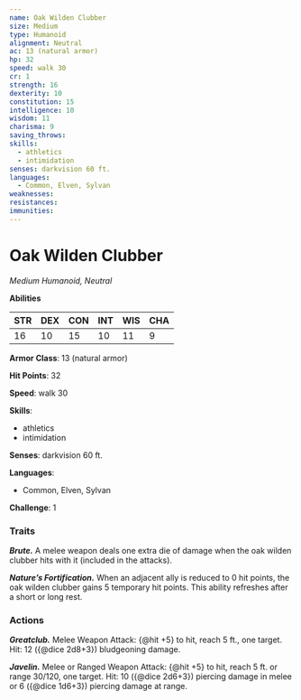 ```yaml
---
name: Oak Wilden Clubber
size: Medium
type: Humanoid
alignment: Neutral
ac: 13 (natural armor)
hp: 32
speed: walk 30
cr: 1
strength: 16
dexterity: 10
constitution: 15
intelligence: 10
wisdom: 11
charisma: 9
saving_throws:
skills:
  - athletics
  - intimidation
senses: darkvision 60 ft.
languages:
  - Common, Elven, Sylvan
weaknesses:
resistances:
immunities:
---
```


# Oak Wilden Clubber

*Medium Humanoid, Neutral*

**Abilities**

| STR | DEX | CON | INT | WIS | CHA |
| --- | --- | --- | --- | --- | --- |
| 16 | 10 | 15 | 10 | 11 | 9 |

**Armor Class**: 13 (natural armor)

**Hit Points**: 32

**Speed**: walk 30

**Skills**:
  - athletics
  - intimidation

**Senses**: darkvision 60 ft.

**Languages**:
  - Common, Elven, Sylvan

**Challenge**: 1

### Traits
***Brute.*** A melee weapon deals one extra die of damage when the oak wilden clubber hits with it (included in the attacks).

***Nature’s Fortification.*** When an adjacent ally is reduced to 0 hit points, the oak wilden clubber gains 5 temporary hit points. This ability refreshes after a short or long rest.

### Actions
***Greatclub.*** Melee Weapon Attack: {@hit +5} to hit, reach 5 ft., one target. Hit: 12 ({@dice 2d8+3}) bludgeoning damage.

***Javelin.*** Melee or Ranged Weapon Attack: {@hit +5} to hit, reach 5 ft. or range 30/120, one target. Hit: 10 ({@dice 2d6+3}) piercing damage in melee or 6 ({@dice 1d6+3}) piercing damage at range.

